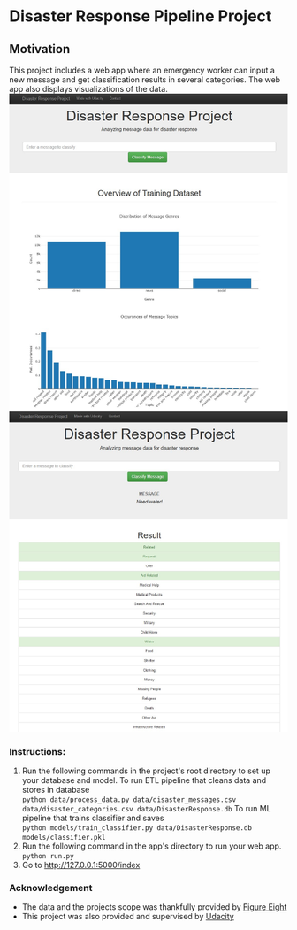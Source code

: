 # Disaster Response Pipeline Project
## Motivation
This project includes a web app where an emergency worker can input a new message and get classification results in several categories. The web app also displays visualizations of the data.  
![](bin/cover.jpg)
![](bin/query.jpg)
### Instructions:
1. Run the following commands in the project's root directory to set up your database and model. To run ETL pipeline that cleans data and stores in database  
`python data/process_data.py data/disaster_messages.csv data/disaster_categories.csv data/DisasterResponse.db`
To run ML pipeline that trains classifier and saves  
`python models/train_classifier.py data/DisasterResponse.db models/classifier.pkl`
2. Run the following command in the app's directory to run your web app.  
`python run.py`
3. Go to http://127.0.0.1:5000/index  

### Acknowledgement
*	The data and the projects scope was thankfully provided by [Figure Eight](https://www.figure-eight.com)
*	This project was also provided and supervised by [Udacity](https://www.udacity.com/)